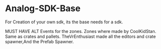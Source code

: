 # Analog-SDK-Base
For Creation of your own sdk, its the base needs for a sdk.



MUST HAVE ALT Events for the zones. Zones where made by CoolKidStan. Same as crates and pallets.
TheVrEnthusiast made all the editors and crate spawner,And the Prefab Spawner.
